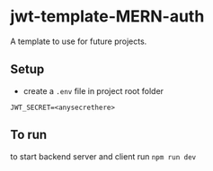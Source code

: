 # jwt-template-MERN-auth
A template to use for future projects. 

## Setup
- create a `.env` file in project root folder
```
JWT_SECRET=<anysecrethere>
```

## To run
to start backend server and client run `npm run dev`
